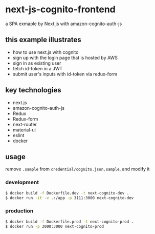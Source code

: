 # next-js-cognito-frontend

a SPA exmaple by Next.js with amazon-cognito-auth-js

## this example illustrates

- how to use next.js with cognito
- sign up with the login page that is hosted by AWS
- sign in as existing user
- fetch id-token in a JWT
- submit user's inputs with id-token via redux-form

## key technologies

- next.js
- amazon-cognito-auth-js
- Redux
- Redux-form
- next-router
- material-ui
- eslint
- docker

## usage

remove `.sample` from `credential/cognito.json.sample`, and modify it

### development

```bash
$ docker build -f Dockerfile.dev -t next-cognito-dev .
$ docker run -it -v .:/app -p 3111:3000 next-cognito-dev
```

### production

```bash
$ docker build -f Dockerfile.prod -t next-cognito-prod .
$ docker run -p 3000:3000 next-cognito-prod
```

